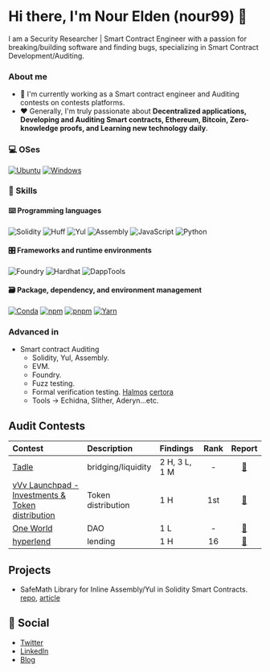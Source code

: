 # Hi there, I'm Nour Elden (nour99) 👋

<!-- Add an introductory paragraph about yourself -->
I am a Security Researcher | Smart Contract Engineer with a passion for breaking/building software and finding bugs, specializing in Smart Contract Development/Auditing.

### About me

- 🔭 I'm currently working as a Smart contract engineer and Auditing contests on contests platforms.
- ❤️ Generally, I'm truly passionate about **Decentralized applications, Developing and Auditing Smart contracts, Ethereum, Bitcoin, Zero-knowledge proofs, and Learning new technology daily**.

### 💻 OSes

<p> 
    <a href="https://ubuntu.com" target="_blank"><img alt="Ubuntu"
        src="https://img.shields.io/badge/Ubuntu-E95420?style=for-the-badge&logo=ubuntu&logoColor=white"/></a>
    <a href="https://www.microsoft.com/en-gb/windows" target="_blank"><img alt="Windows"
        src="https://img.shields.io/badge/Windows-0078D6?style=for-the-badge&logo=windows&logoColor=white"/></a>
</p>

### 🎯 Skills

#### ⌨️ Programming languages
![Solidity](https://img.shields.io/badge/Solidity-363636?style=for-the-badge&logo=solidity&logoColor=white)
![Huff](https://img.shields.io/badge/Huff-000000?style=for-the-badge&logoColor=white)
![Yul](https://img.shields.io/badge/Yul-342e37?style=for-the-badge)
![Assembly](https://img.shields.io/badge/Assembly-007acc?style=for-the-badge)
![JavaScript](https://img.shields.io/badge/JavaScript-F7DF1E?style=for-the-badge&logo=javascript&logoColor=black)
![Python](https://img.shields.io/badge/Python-3776AB?style=for-the-badge&logo=python&logoColor=white)

#### 🎛 Frameworks and runtime environments
![Foundry](https://img.shields.io/badge/Foundry-20232a?style=for-the-badge)
![Hardhat](https://img.shields.io/badge/Hardhat-4CAF50?style=for-the-badge&logo=hardhat&logoColor=white)
![DappTools](https://img.shields.io/badge/DappTools-FE7A16?style=for-the-badge)
  
#### 🗃 Package, dependency, and environment management

<p>
    <a href="https://docs.conda.io" target="_blank"><img alt="Conda"
        src="https://img.shields.io/badge/conda-342B029?&style=for-the-badge&logo=anaconda&logoColor=white"/></a>
    <a href="https://www.npmjs.com" target="_blank"><img alt="npm"
        src="https://img.shields.io/badge/npm-CB3837?style=for-the-badge&logo=npm&logoColor=white"/></a>
    <a href="https://pnpm.io" target="_blank"><img alt="pnpm"
        src="https://img.shields.io/badge/pnpm-%234a4a4a?style=for-the-badge&logo=pnpm&logoColor=f69220"/></a>
    <a href="https://yarnpkg.com" target="_blank"><img alt="Yarn"
        src="https://img.shields.io/badge/Yarn-2C8EBB?style=for-the-badge&logo=yarn&logoColor=white"/></a>
</p>

### Advanced in
- Smart contract Auditing
  - Solidity, Yul, Assembly.
  - EVM.
  - Foundry.
  - Fuzz testing.
  - Formal verification testing. [Halmos](https://github.com/a16z/halmos) [certora](https://www.certora.com/prover)
  - Tools -> Echidna, Slither, Aderyn...etc.

## Audit Contests
|Contest|Description|Findings|Rank|Report|
|:------|:----------|:-------|:--:|:----:|
|[Tadle](https://codehawks.cyfrin.io/c/2024-08-tadle)|bridging/liquidity|2 H, 3 L, 1 M|-|[📄](https://codehawks.cyfrin.io/c/2024-08-tadle/results?lt=contest&sc=reward&sj=reward&page=1&t=report)|
|[vVv Launchpad - Investments & Token distribution](https://audits.sherlock.xyz/contests/647)|Token distribution|1 H| 1st |[📄](https://audits.sherlock.xyz/contests/647/report)|
|[One World](https://codehawks.cyfrin.io/c/2024-11-one-world)|DAO|1 L| - |[📄](https://codehawks.cyfrin.io/c/2024-11-one-world/results?lt=contest&sc=reward&sj=reward&page=1&t=report)|
|[hyperlend](https://cantina.xyz/competitions/cd180bb3-5d7d-46ed-8b99-d905e54a9d0b)|lending|1 H| 16 |[📄](https://cantina.xyz/competitions/cd180bb3-5d7d-46ed-8b99-d905e54a9d0b)|


## Projects
- SafeMath Library for Inline Assembly/Yul in Solidity Smart Contracts. [repo](https://github.com/nour608/assembly-safeMath-library), [article](https://nour99.hashnode.dev/safemath-library-for-inline-assemblyyul-in-solidity-smart-contracts)

## 🔗 Social 
- [Twitter](https://twitter.com/nour608)
- [LinkedIn](https://www.linkedin.com/in/nour-elden-nader-0845581b3/)
- [Blog](https://nour99.hashnode.dev/)
